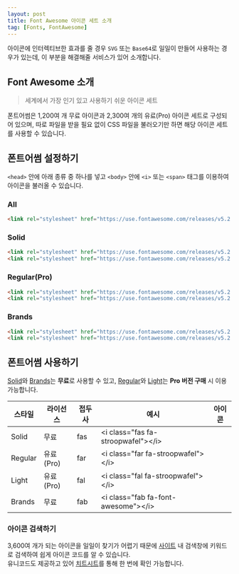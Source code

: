 ```yaml
---
layout: post
title: Font Awesome 아이콘 세트 소개
tag: [Fonts, FontAwesome]
---
```


아이콘에 인터렉티브한 효과를 줄 경우 `SVG` 또는 `Base64`로 일일이 만들어 사용하는 경우가 있는데, 이 부분을 해결해줄 서비스가 있어 소개합니다.

## Font Awesome 소개

> 세계에서 가장 인기 있고 사용하기 쉬운 아이콘 세트

폰트어썸은 1,200여 개 무료 아이콘과 2,300여 개의 유료(Pro) 아이콘 세트로 구성되어 있으며, 따로 파일을 받을 필요 없이 CSS 파일을 불러오기만 하면 해당 아이콘 세트를 사용할 수 있습니다.

<i class="fab fa-fort-awesome-alt"></i>

## 폰트어썸 설정하기

`<head>` 안에 아래 종류 중 하나를 넣고 `<body>` 안에 `<i>` 또는 `<span>` 태그를 이용하여 아이콘을 불러올 수 있습니다.

### All

```html
<link rel="stylesheet" href="https://use.fontawesome.com/releases/v5.2.0/css/all.css" integrity="sha384-hWVjflwFxL6sNzntih27bfxkr27PmbbK/iSvJ+a4+0owXq79v+lsFkW54bOGbiDQ" crossorigin="anonymous">
```

### Solid

```html
<link rel="stylesheet" href="https://use.fontawesome.com/releases/v5.2.0/css/solid.css" integrity="sha384-wnAC7ln+XN0UKdcPvJvtqIH3jOjs9pnKnq9qX68ImXvOGz2JuFoEiCjT8jyZQX2z" crossorigin="anonymous">
<link rel="stylesheet" href="https://use.fontawesome.com/releases/v5.2.0/css/fontawesome.css" integrity="sha384-HbmWTHay9psM8qyzEKPc8odH4DsOuzdejtnr+OFtDmOcIVnhgReQ4GZBH7uwcjf6" crossorigin="anonymous">
```

### Regular(Pro)

```html
<link rel="stylesheet" href="https://use.fontawesome.com/releases/v5.2.0/css/regular.css" integrity="sha384-zkhEzh7td0PG30vxQk1D9liRKeizzot4eqkJ8gB3/I+mZ1rjgQk+BSt2F6rT2c+I" crossorigin="anonymous">
<link rel="stylesheet" href="https://use.fontawesome.com/releases/v5.2.0/css/fontawesome.css" integrity="sha384-HbmWTHay9psM8qyzEKPc8odH4DsOuzdejtnr+OFtDmOcIVnhgReQ4GZBH7uwcjf6" crossorigin="anonymous">
```

### Brands

```html
<link rel="stylesheet" href="https://use.fontawesome.com/releases/v5.2.0/css/brands.css" integrity="sha384-nT8r1Kzllf71iZl81CdFzObMsaLOhqBU1JD2+XoAALbdtWaXDOlWOZTR4v1ktjPE" crossorigin="anonymous">
<link rel="stylesheet" href="https://use.fontawesome.com/releases/v5.2.0/css/fontawesome.css" integrity="sha384-HbmWTHay9psM8qyzEKPc8odH4DsOuzdejtnr+OFtDmOcIVnhgReQ4GZBH7uwcjf6" crossorigin="anonymous">
```

## 폰트어썸 사용하기

[Solid](https://fontawesome.com/icons?s=solid)와 [Brands](https://fontawesome.com/icons?s=brands)는 **무료**로 사용할 수 있고, [Regular](https://fontawesome.com/icons?s=regular)와 [Light](https://fontawesome.com/icons?s=light)는 **Pro 버전 구매** 시 이용 가능합니다.

| 스타일  | 라이선스  | 접두사 | 예시                                            | 아이콘                              |
| ------- | --------- | ------ | ----------------------------------------------- | ----------------------------------- |
| Solid   | 무료      | fas    | &lt;i class="fas fa-stroopwafel"&gt;&lt;/i&gt;  | <i class="fas fa-stroopwafel"></i>  |
| Regular | 유료(Pro) | far    | &lt;i class="far fa-stroopwafel"&gt;&lt;/i&gt;  | <i class="far fa-stroopwafel"></i>  |
| Light   | 유료(Pro) | fal    | &lt;i class="fal fa-stroopwafel"&gt;&lt;/i&gt;  | <i class="fal fa-stroopwafel"></i>  |
| Brands  | 무료      | fab    | &lt;i class="fab fa-font-awesome"&gt;&lt;/i&gt; | <i class="fab fa-font-awesome"></i> |

### 아이콘 검색하기

3,600여 개가 되는 아이콘을 일일이 찾기가 어렵기 때문에 [사이트](https://fontawesome.com/icons) 내 검색창에 키워드로 검색하여 쉽게 아이콘 코드를 알 수 있습니다.  
유니코드도 제공하고 있어 [치트시트](https://fontawesome.com/cheatsheet)를 통해 한 번에 확인 가능합니다.